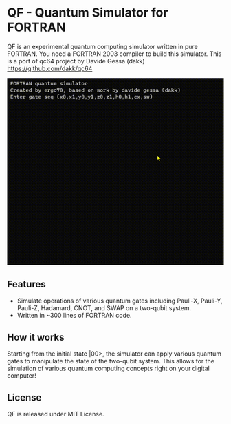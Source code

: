 # QF - Quantum Simulator for FORTRAN

QF is an experimental quantum computing simulator written in pure FORTRAN.
You need a FORTRAN 2003 compiler to build this simulator.
This is a port of qc64 project by Davide Gessa (dakk) https://github.com/dakk/qc64

![Creating a Bell State with FORTRAN](images/bellstateF.gif)


## Features

-    Simulate operations of various quantum gates including Pauli-X, Pauli-Y, Pauli-Z, Hadamard, CNOT, and SWAP on a two-qubit system.
-    Written in ~300 lines of FORTRAN code.


## How it works

Starting from the initial state |00>, the simulator can apply various quantum gates to manipulate the state of the two-qubit system. This allows for the simulation of various quantum computing concepts right on your digital computer!


## License

QF is released under MIT License.
